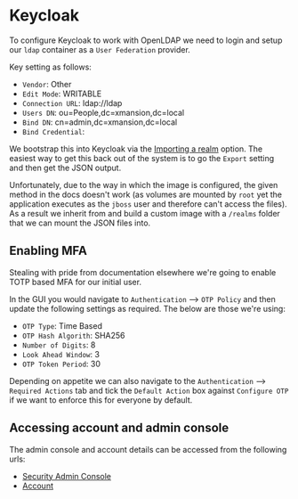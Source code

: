 # Keycloak
To configure Keycloak to work with OpenLDAP we need to login and setup our `ldap` container as a `User Federation` provider.

Key setting as follows:

* `Vendor`: Other
* `Edit Mode`: WRITABLE
* `Connection URL`: ldap://ldap
* `Users DN`: ou=People,dc=xmansion,dc=local
* `Bind DN`: cn=admin,dc=xmansion,dc=local
* `Bind Credential`: <insert admin password>

We bootstrap this into Keycloak via the [Importing a realm](https://github.com/jboss-dockerfiles/keycloak/tree/master/server#importing-a-realm) option. The easiest way to get this back out of the system is to go the `Export` setting and then get the JSON output.

Unfortunately, due to the way in which the image is configured, the given method in the docs doesn't work (as volumes are mounted by `root` yet the application executes as the `jboss` user and therefore can't access the files). As a result we inherit from and build a custom image with a `/realms` folder that we can mount the JSON files into.


## Enabling MFA
Stealing with pride from documentation elsewhere we're going to enable TOTP based MFA for our initial user.

In the GUI you would navigate to `Authentication` --> `OTP Policy` and then update the following settings as required. The below are those we're using:

* `OTP Type`: Time Based
* `OTP Hash Algorith`: SHA256
* `Number of Digits`: 8
* `Look Ahead Window`: 3
* `OTP Token Period`: 30

Depending on appetite we can also navigate to the `Authentication` --> `Required Actions` tab and tick the `Default Action` box against `Configure OTP` if we want to enforce this for everyone by default.


## Accessing account and admin console
The admin console and account details can be accessed from the following urls:

* [Security Admin Console](http://keycloak.xmansion.local:8080/auth/admin/homelab/console/index.html)
* [Account](http://keycloak.xmansion.local:8080/auth/realms/homelab/account)